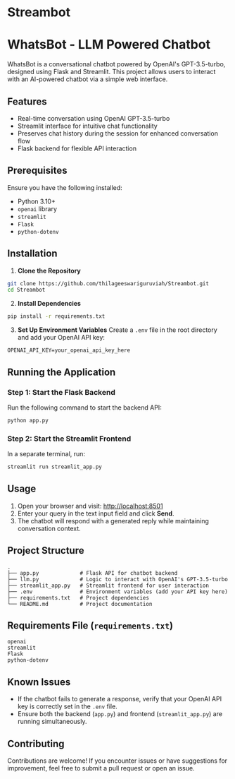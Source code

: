 # Streambot
# WhatsBot - LLM Powered Chatbot

WhatsBot is a conversational chatbot powered by OpenAI's GPT-3.5-turbo, designed using Flask and Streamlit. This project allows users to interact with an AI-powered chatbot via a simple web interface.

## Features
- Real-time conversation using OpenAI GPT-3.5-turbo
- Streamlit interface for intuitive chat functionality
- Preserves chat history during the session for enhanced conversation flow
- Flask backend for flexible API interaction

## Prerequisites
Ensure you have the following installed:
- Python 3.10+
- `openai` library
- `streamlit`
- `Flask`
- `python-dotenv`

## Installation
1. **Clone the Repository**
```bash
git clone https://github.com/thilageeswariguruviah/Streambot.git
cd Streambot
```

2. **Install Dependencies**
```bash
pip install -r requirements.txt
```

3. **Set Up Environment Variables**
Create a `.env` file in the root directory and add your OpenAI API key:

```
OPENAI_API_KEY=your_openai_api_key_here
```

## Running the Application

### Step 1: Start the Flask Backend
Run the following command to start the backend API:
```bash
python app.py
```

### Step 2: Start the Streamlit Frontend
In a separate terminal, run:
```bash
streamlit run streamlit_app.py
```

## Usage
1. Open your browser and visit: [http://localhost:8501](http://localhost:8501)
2. Enter your query in the text input field and click **Send**.
3. The chatbot will respond with a generated reply while maintaining conversation context.

## Project Structure
```
.
├── app.py             # Flask API for chatbot backend
├── llm.py             # Logic to interact with OpenAI's GPT-3.5-turbo
├── streamlit_app.py   # Streamlit frontend for user interaction
├── .env               # Environment variables (add your API key here)
├── requirements.txt   # Project dependencies
└── README.md          # Project documentation
```

## Requirements File (`requirements.txt`)
```
openai
streamlit
Flask
python-dotenv
```

## Known Issues
- If the chatbot fails to generate a response, verify that your OpenAI API key is correctly set in the `.env` file.
- Ensure both the backend (`app.py`) and frontend (`streamlit_app.py`) are running simultaneously.

## Contributing
Contributions are welcome! If you encounter issues or have suggestions for improvement, feel free to submit a pull request or open an issue.


